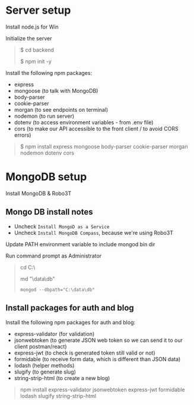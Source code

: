 # Server setup

Install node.js for Win

Initialize the server
> $ cd backend
>
> $ npm init -y

Install the following npm packages:

- express
- mongoose (to talk with MongoDB)
- body-parser
- cookie-parser
- morgan (to see endpoints on terminal)
- nodemon (to run server)
- dotenv (to access environment variables - from .env file)
- cors (to make our API accessible to the front client / to avoid CORS errors)

> $ npm install express mongoose body-parser cookie-parser morgan nodemon dotenv cors

# MongoDB setup

Install MongoDB & Robo3T

## Mongo DB install notes
- Uncheck `Install MongoD as a Service`
- Uncheck `Install MongoDB Compass`, because we're using Robo3T

Update PATH environment variable to include mongod bin dir

Run command prompt as Administrator
> cd C:\
>
> md "\data\db"
>
> `mongod --dbpath="C:\data\db"`

## Install packages for auth and blog

Install the following npm packages for auth and blog:
- express-validator (for validation)
- jsonwebtoken (to generate JSON web token so we can send it to our client postman/react)
- express-jwt (to check is generated token still valid or not)
- formidable (to receive form data, which is different than JSON data)
- lodash (helper methods)
- slugify (to generate slug)
- string-strip-html (to create a new blog)

> npm install express-validator jsonwebtoken express-jwt formidable lodash slugify string-strip-html
